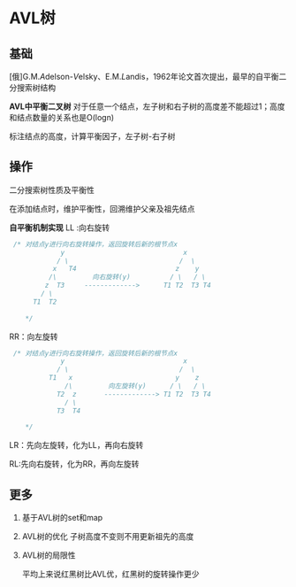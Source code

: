 <!--
 * @Author: five-5
 * @Date: 2019-07-10 19:15:43
 * @Description: Avl笔记
 * @LastEditTime: 2019-07-10 22:54:40
 -->

# AVL树
## 基础
[俄]G.M.*A*delson-*V*elsky、E.M.*L*andis，1962年论文首次提出，最早的自平衡二分搜索树结构

**AVL中平衡二叉树**
对于任意一个结点，左子树和右子树的高度差不能超过1；高度和结点数量的关系也是O(logn)

标注结点的高度，计算平衡因子，左子树-右子树

## 操作
二分搜索树性质及平衡性

在添加结点时，维护平衡性，回溯维护父亲及祖先结点

**自平衡机制实现**
LL :向右旋转
``` c++
 /* 对结点y进行向右旋转操作，返回旋转后新的根节点x
             y                              x
            / \                            /  \
           x   T4                         z    y
          /\         向右旋转(y)          / \   / \
         z  T3     ------------->      T1 T2  T3 T4
        / \
      T1  T2
        
    */
```
RR：向左旋转
``` c++
 /* 对结点y进行向右旋转操作，返回旋转后新的根节点x
             y                              x
            / \                            /  \
          T1   x                          y    z
              /\         向左旋转(y)      / \   / \
            T2  z       -------------> T1 T2  T3 T4
              / \
            T3  T4
        
    */
```
LR：先向左旋转，化为LL，再向右旋转

RL:先向右旋转，化为RR，再向左旋转



## 更多
1. 基于AVL树的set和map
2. AVL树的优化
子树高度不变则不用更新祖先的高度
3. AVL树的局限性
   
   平均上来说红黑树比AVL优，红黑树的旋转操作更少